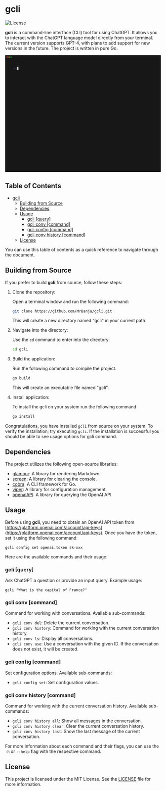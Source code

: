 # gcli
[![License](https://img.shields.io/badge/license-MIT-blue.svg)](https://github.com/MrBanja/gcli/blob/main/LICENSE)

**gcli** is a command-line interface (CLI) tool for using ChatGPT. It allows you to interact with the ChatGPT language model directly from your terminal. The current version supports GPT-4, with plans to add support for new versions in the future. The project is written in pure Go.

<img alt="Welcome to VHS" src="https://github.com/MrBanja/gcli/blob/main/demo.gif?raw=true" width="600" />

## Table of Contents
- [gcli](#gcli)
    - [Building from Source](#building-from-source)
    - [Dependencies](#dependencies)
    - [Usage](#usage)
        - [gcli [query]](#gcli-query)
        - [gcli conv [command]](#gcli-conv-command)
        - [gcli config [command]](#gcli-config-command)
        - [gcli conv history [command]](#gcli-conv-history-command)
    - [License](#license)

You can use this table of contents as a quick reference to navigate through the document.

## Building from Source

If you prefer to build **gcli** from source, follow these steps:

1. Clone the repository:

   Open a terminal window and run the following command:
    ```bash
    git clone https://github.com/MrBanja/gcli.git
    ```
   This will create a new directory named "gcli" in your current path.

2. Navigate into the directory:

   Use the `cd` command to enter into the directory:
    ```bash
    cd gcli
    ```

3. Build the application:

   Run the following command to compile the project.
    ```bash
    go build
    ```
   This will create an executable file named "gcli".

4. Install application:

   To install the gcli on your system run the following command
    ```bash
    go install
    ```

Congratulations, you have installed `gcli` from source on your system. To verify the installation; try executing `gcli`. If the installation is successful you should be able to see usage options for gcli command.
## Dependencies

The project utilizes the following open-source libraries:

- [glamour](https://github.com/charmbracelet/glamour): A library for rendering Markdown.
- [screen](https://github.com/inancgumus/screen): A library for clearing the console.
- [cobra](https://github.com/spf13/cobra): A CLI framework for Go.
- [viper](https://github.com/spf13/viper): A library for configuration management.
- [openaiAPI](https://github.com/MrBanja/openaiAPI): A library for querying the OpenAI API.

## Usage

Before using **gcli**, you need to obtain an OpenAI API token from [https://platform.openai.com/account/api-keys](https://platform.openai.com/account/api-keys). Once you have the token, set it using the following command:

```shell
gcli config set openai.token sk-xxx
```

Here are the available commands and their usage:

### gcli [query]

Ask ChatGPT a question or provide an input query. Example usage:

```shell
gcli "What is the capital of France?"
```

### gcli conv [command]

Command for working with conversations. Available sub-commands:

- `gcli conv del`: Delete the current conversation.
- `gcli conv history`: Command for working with the current conversation history.
- `gcli conv ls`: Display all conversations.
- `gcli conv use`: Use a conversation with the given ID. If the conversation does not exist, it will be created.

### gcli config [command]

Set configuration options. Available sub-commands:

- `gcli config set`: Set configuration values.

### gcli conv history [command]

Command for working with the current conversation history. Available sub-commands:

- `gcli conv history all`: Show all messages in the conversation.
- `gcli conv history clear`: Clear the current conversation history.
- `gcli conv history last`: Show the last message of the current conversation.

For more information about each command and their flags, you can use the `-h` or `--help` flag with the respective command.

## License

This project is licensed under the MIT License. See the [LICENSE](https://github.com/MrBanja/gcli/blob/main/LICENSE) file for more information.